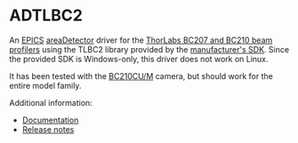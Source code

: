 ADTLBC2
=======

An [EPICS][epics] [areaDetector][] driver for the [ThorLabs BC207 and BC210
beam profilers][profilers] using the TLBC2 library provided by the
[manufacturer's SDK][SDK]. Since the provided SDK is Windows-only, this driver
does not work on Linux.

It has been tested with the [BC210CU/M][camera] camera, but should work for the
entire model family.

[profilers]: https://www.thorlabs.com/newgrouppage9.cfm?objectgroup_id=3483
[epics]: https://docs.epics-controls.org/en/latest/
[areaDetector]: https://github.com/areaDetector/areaDetector/blob/master/README.md
[camera]: https://www.thorlabs.com/thorproduct.cfm?partnumber=BC210CU/M
[SDK]: https://www.thorlabs.com/software_pages/ViewSoftwarePage.cfm?code=Beam

Additional information:
- [Documentation](docs/ADTLBC2/ADTLBC2.rst)
- [Release notes](RELEASE.md)
